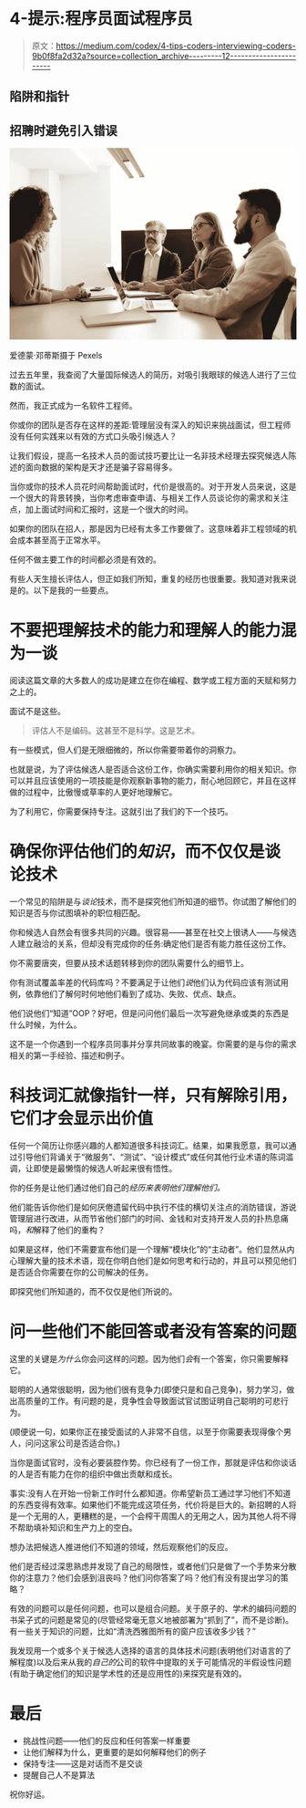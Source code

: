 # 4-提示:程序员面试程序员

> 原文：<https://medium.com/codex/4-tips-coders-interviewing-coders-9b0f8fa2d32a?source=collection_archive---------12----------------------->

## 陷阱和指针

## 招聘时避免引入错误

![](img/a1315ff6ac75f7099448fc888656139f.png)

爱德蒙·邓蒂斯摄于 Pexels

过去五年里，我查阅了大量国际候选人的简历，对吸引我眼球的候选人进行了三位数的面试。

然而，我正式成为一名软件工程师。

你或你的团队是否存在这样的差距:管理层没有深入的知识来挑战面试，但工程师没有任何实践来以有效的方式口头吸引候选人？

让我们假设，提高一名技术人员的面试技巧要比让一名非技术经理去探究候选人陈述的面向数据的架构是天才还是骗子容易得多。

当你或你的技术人员花时间帮助面试时，代价是很高的。对于开发人员来说，这是一个很大的背景转换，当你考虑审查申请、与相关工作人员谈论你的需求和关注点，加上面试时间和汇报时，这是一个很大的时间。

如果你的团队在招人，那是因为已经有太多工作要做了。这意味着非工程领域的机会成本甚至高于正常水平。

任何不做主要工作的时间都必须是有效的。

有些人天生擅长评估人，但正如我们所知，重复的经历也很重要。我知道对我来说是的。以下是我的一些要点。

# 不要把理解技术的能力和理解人的能力混为一谈

阅读这篇文章的大多数人的成功是建立在你在编程、数学或工程方面的天赋和努力之上的。

面试不是这些。

> 评估人不是编码。这甚至不是科学。这是艺术。

有一些模式，但人们是无限细微的，所以你需要带着你的洞察力。

也就是说，为了评估候选人是否适合这份工作，你确实需要利用你的相关知识。你可以并且应该使用的一项技能是你观察新事物的能力，耐心地回顾它，并且在这样做的过程中，比傲慢或草率的人更好地理解它。

为了利用它，你需要保持专注。这就引出了我们的下一个技巧。

# 确保你评估他们的*知识*，而不仅仅是谈论技术

一个常见的陷阱是与*谈论*技术，而不是探究他们所知道的细节。你试图了解他们的知识是否与你试图填补的职位相匹配。

你和候选人自然会有很多共同的兴趣。很容易——甚至在社交上很诱人——与候选人建立融洽的关系，但却没有完成你的任务:确定他们是否有能力胜任这份工作。

你不需要唐突，但要从技术话题转移到你的团队需要什么的细节上。

你有测试覆盖率差的代码库吗？不要满足于让他们*说*他们认为代码应该有测试用例，依靠他们了解何时何地他们看到了成功、失败、优点、缺点。

他们说他们“知道”OOP？好吧，但是问问他们最后一次写避免继承或类的东西是什么时候，为什么。

这不是一个你遇到一个程序员同事并分享共同故事的晚宴。你需要的是与你的需求相关的第一手经验、描述和例子。

# 科技词汇就像指针一样，只有解除引用，它们才会显示出价值

任何一个简历让你感兴趣的人都知道很多科技词汇。结果，如果我愿意，我可以通过引导他们背诵关于“微服务”、“测试”、“设计模式”或任何其他行业术语的陈词滥调，让即使是最懒惰的候选人听起来很有悟性。

你的任务是让他们通过他们自己的*经历来表明他们理解他们。*

他们能告诉你他们是如何厌倦遗留代码中执行不佳的横切关注点的消防错误，游说管理层进行改进，从而节省他们部门的时间、金钱和对支持开发人员的扑热息痛吗，*和*解释了他们的重构？

如果是这样，他们不需要宣布他们是一个理解“模块化”的“主动者”。他们显然从内心理解大量的技术术语，现在你明白他们是如何思考和行动的，并且可以预见他们是否适合你需要在你的公司解决的任务。

即探究他们所知道的，而不仅仅是他们所说的。

# 问一些他们不能回答或者没有答案的问题

这里的关键是*为什么*你会问这样的问题。因为他们*会*有一个答案，你只需要解释它。

聪明的人通常很聪明，因为他们很有竞争力(即使只是和自己竞争)，努力学习，做出高质量的工作。有问题的是，竞争性会导致面试官试图证明自己聪明的可悲行为。

(顺便说一句，如果你正在接受面试的人非常不自信，以至于你需要表现得像个男人，问问这家公司是否适合你。)

当你是面试官时，没有必要装腔作势。你已经有了一份工作，那就是评估和你谈话的人是否有能力在你的组织中做出贡献和成长。

事实:没有人在开始一份新工作时什么都知道。你希望新员工通过学习他们不知道的东西变得有效率。如果他们不能完成这项任务，代价将是巨大的。新招聘的人将是一个无用的人，更糟糕的是，一个会榨干周围人的无用之人，因为其他人将不得不帮助填补知识和生产力上的空白。

想办法把候选人推进他们不知道的领域，然后观察他们的反应。

他们是否经过深思熟虑并发现了自己的局限性，或者他们只是做了一个手势来分散你的注意力？他们会感到沮丧吗？他们问你答案了吗？他们有没有提出学习的策略？

有效的问题可以是任何问题，也可以是组合问题。关于原子的、学术的编码问题的书呆子式的问题是常见的(尽管经常毫无意义地被部署为“抓到了”，而不是诊断)。有一些关于知识的问题，比如“清洗西雅图所有的窗户应该收多少钱？”

我发现用一个或多个关于候选人选择的语言的具体技术问题(表明他们对语言的了解程度)以及后来从我的*自己的*公司的软件中提取的关于可能情况的半假设性问题(有助于确定他们的知识是学术性的还是应用性的)来探究是有效的。

# 最后

*   挑战性问题——他们的反应和任何答案一样重要
*   让他们解释为什么，更重要的是如何解释他们的例子
*   保持专注——这是对话而不是交谈
*   提醒自己人不是算法

祝你好运。